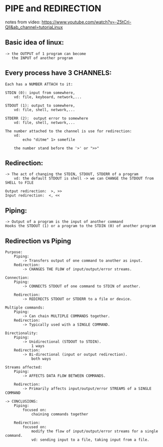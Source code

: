 # PIPE and REDIRECTION 
notes from video: https://www.youtube.com/watch?v=-Z5tCri-QlI&ab_channel=tutoriaLinux

## Basic idea of linux: 
    -> the OUTPUT of 1 program can become  
       the INPUT of another program

## Every process have 3 CHANNELS: 
    Each has a NUMBER ATTACH to it: 

    STDIN (0): input from somewhere, 
        vd: file, keyboard, network,... 

    STDOUT (1): output to somewhere, 
        vd: file, shell, network,... 

    STDERR (2):  output error to somewhere
        vd: file, shell, network,... 

    The number attached to the channel is use for redirection: 
        vd: 
            echo "ditme" 1> somefile 

        the number stand before the '>' or ">>"
        
## Redirection: 
    -> The act of changing the STDIN, STDOUT, STDERR of a program 
        vd: the default STDOUT is shell -> we can CHANGE the STDOUT from SHELL to FILE 

    Output redirection:  >, >>
    Input redirection:  <, << 

## Piping: 
    -> Output of a program is the input of another command
    Hooks the STDOUT (1) or a program to the STDIN (0) of another program 

## Redirection vs Piping 
    Purpose: 
        Piping: 
            -> Transfers output of one command to another as input.
        Redirection: 
            -> CHANGES THE FLOW of input/output/error streams.

    Connection: 
        Piping: 
            -> CONNECTS STDOUT of one command to STDIN of another.

        Redirection: 
            -> REDIRECTS STDOUT or STDERR to a file or device.

    Multiple commands: 
        Piping: 
            -> Can chain MULTIPLE COMMANDS together.
        Redirection: 
            -> Typically used with a SINGLE COMMAND.

    Directionality: 
        Piping: 
            -> Unidirectional (STDOUT to STDIN).
                1 ways 
        Redirection: 
            -> Bi-directional (input or output redirection).
                both ways 

    Streams affected: 
        Piping: 
            -> AFFECTS DATA FLOW BETWEEN COMMANDS.

        Redirection: 
            -> Primarily affects input/output/error STREAMS of a SINGLE COMMAND

    -> CONCLUSIONS: 
        Piping: 
            focused on: 
                chaining commands together

        Redirection:
            focused on:
                modify the flow of input/output/error streams for a single command.
                vd: sending input to a file, taking input from a file.